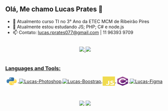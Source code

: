 ## Olá, Me chamo Lucas Prates 👋

- 🔭 Atualmento curso TI no 3° Ano da ETEC MCM de Ribeirão Pires
- 🌱 Atualmente estou estudando JS; PHP; C# e node.js
- 📫 Contato: lucas.rprates077@gmail.com | 11 96393 9709
<br>

<div align="center">
    <a href="https://github.com/DevLucasP">
    <img height="180em" src="https://github-readme-stats.vercel.app/api?username=DevLucasP&show_icons=true&theme=onedarkpro&include_all_commits=true&count_private=true"/>
  <img height="180em" src="https://github-readme-stats.vercel.app/api/top-langs/?username=DevLucasP&layout=compact&langs_count=7&theme=dracula"/>
</div>
</br>

  <div style="display: inline_block">
  <h3 align="left">Languages and Tools:</h3>
  <img align="center" alt="Lucas-Python" height="30" width="40" src="https://raw.githubusercontent.com/devicons/devicon/master/icons/python/python-original.svg">
  <img align="center" alt="Lucas-Photoshop" height="30" width="40"  src="https://cdn.jsdelivr.net/gh/devicons/devicon/icons/photoshop/photoshop-line.svg">
  <img align="center" alt="Lucas-Boostrap" height="30" width="40" src="https://cdn.jsdelivr.net/gh/devicons/devicon/icons/bootstrap/bootstrap-original-wordmark.svg" />
  <img align="center" alt="Lucas-Js" height="30" width="40" src="https://raw.githubusercontent.com/devicons/devicon/master/icons/javascript/javascript-plain.svg">
  <img align="center" alt="Lucas-Csharp" height="30" width="40" src="https://raw.githubusercontent.com/devicons/devicon/master/icons/csharp/csharp-original.svg">
  <img align="center" alt="Lucas-Figma" height="30" width="40"  src="https://cdn.jsdelivr.net/gh/devicons/devicon/icons/figma/figma-original.svg">
 
##
 <br>
 <div align="center">
    <a href="" target="_blank"><img src="https://img.shields.io/badge/-Instagram-%23E4405F?style=for-the-badge&logo=instagram&logoColor=white" target="_blank"></a>
    <a href = "mailto:lucas.rprates077@gmail.com"><img src="https://img.shields.io/badge/-Gmail-%23333?style=for-the-badge&logo=gmail&logoColor=white" target="_blank"></a>
 </div>
 </br>

